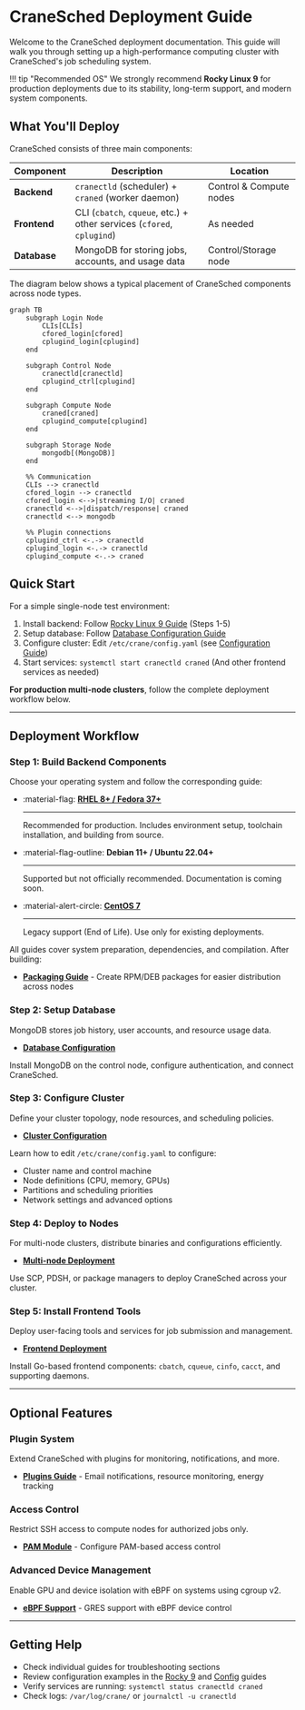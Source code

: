 # CraneSched Deployment Guide

Welcome to the CraneSched deployment documentation. This guide will walk you through setting up a high-performance computing cluster with CraneSched's job scheduling system.

!!! tip "Recommended OS"
    We strongly recommend **Rocky Linux 9** for production deployments due to its stability, long-term support, and modern system components.

## What You'll Deploy

CraneSched consists of three main components:

| Component | Description | Location |
|-----------|-------------|----------|
| **Backend** | `cranectld` (scheduler) + `craned` (worker daemon) | Control & Compute nodes |
| **Frontend** | CLI (`cbatch`, `cqueue`, etc.) + other services (`cfored`, `cplugind`) | As needed |
| **Database** | MongoDB for storing jobs, accounts, and usage data | Control/Storage node |

The diagram below shows a typical placement of CraneSched components across node types.

```mermaid
graph TB
    subgraph Login Node
        CLIs[CLIs]
        cfored_login[cfored]
        cplugind_login[cplugind]
    end

    subgraph Control Node
        cranectld[cranectld]
        cplugind_ctrl[cplugind]
    end

    subgraph Compute Node
        craned[craned]
        cplugind_compute[cplugind]
    end

    subgraph Storage Node
        mongodb[(MongoDB)]
    end

    %% Communication
    CLIs --> cranectld
    cfored_login --> cranectld
    cfored_login <-->|streaming I/O| craned
    cranectld <-->|dispatch/response| craned
    cranectld <--> mongodb

    %% Plugin connections
    cplugind_ctrl <-.-> cranectld
    cplugind_login <-.-> cranectld
    cplugind_compute <-.-> craned
```

## Quick Start

For a simple single-node test environment:

1. Install backend: Follow [Rocky Linux 9 Guide](./backend/Rocky9.md) (Steps 1-5)
2. Setup database: Follow [Database Configuration Guide](./configuration/database.md)
3. Configure cluster: Edit `/etc/crane/config.yaml` (see [Configuration Guide](./configuration/config.md))
4. Start services: `systemctl start cranectld craned` (And other frontend services as needed)

**For production multi-node clusters**, follow the complete deployment workflow below.

---

## Deployment Workflow

### Step 1: Build Backend Components

Choose your operating system and follow the corresponding guide:

<div class="grid cards" markdown>

- :material-flag: **[RHEL 8+ / Fedora 37+](./backend/Rocky9.md)**

    ---
    
    Recommended for production. Includes environment setup, toolchain installation, and building from source.

- :material-flag-outline: **Debian 11+ / Ubuntu 22.04+**

    ---
    
    Supported but not officially recommended. Documentation is coming soon.

- :material-alert-circle: **[CentOS 7](./backend/CentOS7.md)**

    ---
    
    Legacy support (End of Life). Use only for existing deployments.

</div>

All guides cover system preparation, dependencies, and compilation. After building:

- **[Packaging Guide](./backend/packaging.md)** - Create RPM/DEB packages for easier distribution across nodes

### Step 2: Setup Database

MongoDB stores job history, user accounts, and resource usage data.

- **[Database Configuration](./configuration/database.md)**

Install MongoDB on the control node, configure authentication, and connect CraneSched.

### Step 3: Configure Cluster

Define your cluster topology, node resources, and scheduling policies.

- **[Cluster Configuration](./configuration/config.md)**

Learn how to edit `/etc/crane/config.yaml` to configure:

- Cluster name and control machine
- Node definitions (CPU, memory, GPUs)
- Partitions and scheduling priorities
- Network settings and advanced options

### Step 4: Deploy to Nodes

For multi-node clusters, distribute binaries and configurations efficiently.

- **[Multi-node Deployment](./configuration/multi-node.md)**

Use SCP, PDSH, or package managers to deploy CraneSched across your cluster.

### Step 5: Install Frontend Tools

Deploy user-facing tools and services for job submission and management.

- **[Frontend Deployment](./frontend/frontend.md)**

Install Go-based frontend components: `cbatch`, `cqueue`, `cinfo`, `cacct`, and supporting daemons.

---

## Optional Features

### Plugin System

Extend CraneSched with plugins for monitoring, notifications, and more.

- **[Plugins Guide](./frontend/plugins.md)** - Email notifications, resource monitoring, energy tracking

### Access Control

Restrict SSH access to compute nodes for authorized jobs only.

- **[PAM Module](./configuration/pam.md)** - Configure PAM-based access control

### Advanced Device Management

Enable GPU and device isolation with eBPF on systems using cgroup v2.

- **[eBPF Support](./backend/eBPF.md)** - GRES support with eBPF device control

---

## Getting Help

- Check individual guides for troubleshooting sections
- Review configuration examples in the [Rocky 9](./backend/Rocky9.md) and [Config](./configuration/config.md) guides
- Verify services are running: `systemctl status cranectld craned`
- Check logs: `/var/log/crane/` or `journalctl -u cranectld`
